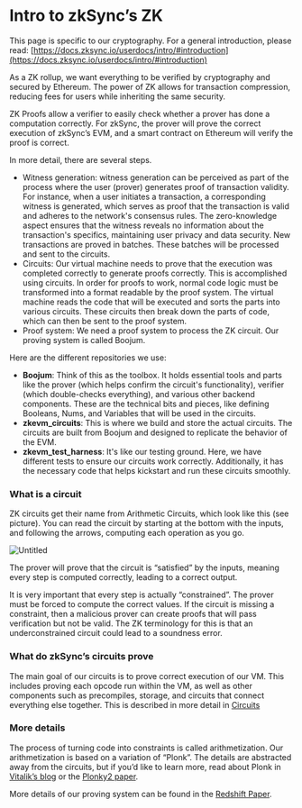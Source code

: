 # Intro to zkSync’s ZK

This page is specific to our cryptography. For a general introduction, please read:
[https://docs.zksync.io/userdocs/intro/#introduction](https://docs.zksync.io/userdocs/intro/#introduction)

As a ZK rollup, we want everything to be verified by cryptography and secured by Ethereum. The power of ZK allows for
transaction compression, reducing fees for users while inheriting the same security.

ZK Proofs allow a verifier to easily check whether a prover has done a computation correctly. For zkSync, the prover
will prove the correct execution of zkSync’s EVM, and a smart contract on Ethereum will verify the proof is correct.

In more detail, there are several steps.

- Witness generation: witness generation can be perceived as part of the process where the user (prover) generates proof
  of transaction validity. For instance, when a user initiates a transaction, a corresponding witness is generated,
  which serves as proof that the transaction is valid and adheres to the network's consensus rules. The zero-knowledge
  aspect ensures that the witness reveals no information about the transaction's specifics, maintaining user privacy and
  data security. New transactions are proved in batches. These batches will be processed and sent to the circuits.
- Circuits: Our virtual machine needs to prove that the execution was completed correctly to generate proofs correctly.
  This is accomplished using circuits. In order for proofs to work, normal code logic must be transformed into a format
  readable by the proof system. The virtual machine reads the code that will be executed and sorts the parts into
  various circuits. These circuits then break down the parts of code, which can then be sent to the proof system.
- Proof system: We need a proof system to process the ZK circuit. Our proving system is called Boojum.

Here are the different repositories we use:

- **Boojum**: Think of this as the toolbox. It holds essential tools and parts like the prover (which helps confirm the
  circuit's functionality), verifier (which double-checks everything), and various other backend components. These are
  the technical bits and pieces, like defining Booleans, Nums, and Variables that will be used in the circuits.
- **zkevm_circuits**: This is where we build and store the actual circuits. The circuits are built from Boojum and
  designed to replicate the behavior of the EVM.
- **zkevm_test_harness**: It's like our testing ground. Here, we have different tests to ensure our circuits work
  correctly. Additionally, it has the necessary code that helps kickstart and run these circuits smoothly.

### What is a circuit

ZK circuits get their name from Arithmetic Circuits, which look like this (see picture). You can read the circuit by
starting at the bottom with the inputs, and following the arrows, computing each operation as you go.

![Untitled](./img/intro_to_zkSync’s_ZK/circuit.png)

The prover will prove that the circuit is “satisfied” by the inputs, meaning every step is computed correctly, leading
to a correct output.

It is very important that every step is actually “constrained”. The prover must be forced to compute the correct values.
If the circuit is missing a constraint, then a malicious prover can create proofs that will pass verification but not be
valid. The ZK terminology for this is that an underconstrained circuit could lead to a soundness error.

### What do zkSync’s circuits prove

The main goal of our circuits is to prove correct execution of our VM. This includes proving each opcode run within the
VM, as well as other components such as precompiles, storage, and circuits that connect everything else together. This
is described in more detail in
[Circuits](https://github.com/code-423n4/2023-10-zksync/blob/main/docs/Circuits%20Section/Circuits.md)

### More details

The process of turning code into constraints is called arithmetization. Our arithmetization is based on a variation of
“Plonk”. The details are abstracted away from the circuits, but if you’d like to learn more, read about Plonk in
[Vitalik’s blog](https://vitalik.ca/general/2019/09/22/plonk.html) or the
[Plonky2 paper](https://github.com/mir-protocol/plonky2/blob/main/plonky2/plonky2.pdf).

More details of our proving system can be found in the [Redshift Paper](https://eprint.iacr.org/2019/1400.pdf).
